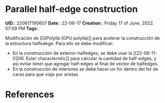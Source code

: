# Parallel half-edge construction
**UID**:: 220617190607
**Date**:: 22-06-17
**Creation**:: Friday 17 of June, 2022.  07:09 PM
**Tags**:: 

Modificación de [[GPolylla (GPU polylla)]] para acelerar la construcción de la estructura halfedege. Para ello se debe modificar:

- En la construccióin de exterior-halfedges, se debe usar la [[22-06-11-0206. Euler characteristic]] para calcular la cantidad de half-edges, y así evitar tener que agregar half-edges al final de vector de halfedges.
- En la construcción de interiores se debe hacer un for dentro del for de caras para que viaje por aristas.

# References
